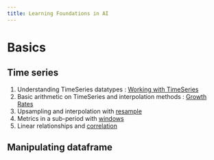 ```yaml
---
title: Learning Foundations in AI
---
```


# Basics

## Time series
1. Understanding TimeSeries datatypes : [Working with TimeSeries](NUS.AI/Time%20Series/index.md)
2. Basic arithmetic on TimeSeries and interpolation methods : [Growth Rates](Growth%20Rates.md)
3. Upsampling and interpolation with [resample](Resample.md)
4. Metrics in a sub-period with [windows](Windows.md)
5. Linear relationships and [correlation](Correlation.md)

## Manipulating dataframe
